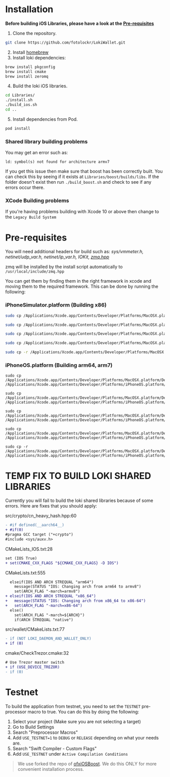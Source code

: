 # Installation

**Before building iOS Libraries, please have a look at the [Pre-requisites](#pre-requisites)**

1. Clone the repository.
```sh
git clone https://github.com/fotolockr/LokiWallet.git
```
2. Install [homebrew](https://brew.sh/)
3. Install loki dependencies:
```sh
brew install pkgconfig
brew install cmake
brew install zeromq
```
4. Build the loki iOS libraries.
```sh
cd Libraries/
./install.sh
./build_ios.sh
cd ..
```
5. Install dependencies from Pod.
```sh
pod install
```

### Shared library building problems

You may get an error such as:
```
ld: symbol(s) not found for architecture armv7
```

If you get this issue then make sure that boost has been correctly built. You can check this by seeing if it exists at `Libraries/boost/builds/libs`. If the folder doesn't exist then run `./build_boost.sh` and check to see if any errors occur there.

### XCode Building problems
If you're having problems building with Xcode 10 or above then change to the `Legacy Build System`

# Pre-requisites

You will need additional headers for build such as: *sys/vmmeter.h, netinet/udp_var.h, netinet/ip_var.h, IOKit, [zmq.hpp](https://github.com/zeromq/cppzmq)*

zmq will be installed by the install script automatically to `/usr/local/include/zmq.hpp`

You can get them by finding them in the right framework in xcode and moving them to the required framework. This can be done by running the following:

### iPhoneSimulator.platform (Building x86)
```sh
sudo cp /Applications/Xcode.app/Contents/Developer/Platforms/MacOSX.platform/Developer/SDKs/MacOSX.sdk/usr/include/sys/vmmeter.h /Applications/Xcode.app/Contents/Developer/Platforms/iPhoneSimulator.platform/Developer/SDKs/iPhoneSimulator.sdk/usr/include/sys/

sudo cp /Applications/Xcode.app/Contents/Developer/Platforms/MacOSX.platform/Developer/SDKs/MacOSX.sdk/usr/include/netinet/udp_var.h /Applications/Xcode.app/Contents/Developer/Platforms/iPhoneSimulator.platform/Developer/SDKs/iPhoneSimulator.sdk/usr/include/netinet/

sudo cp /Applications/Xcode.app/Contents/Developer/Platforms/MacOSX.platform/Developer/SDKs/MacOSX.sdk/usr/include/netinet/ip_var.h /Applications/Xcode.app/Contents/Developer/Platforms/iPhoneSimulator.platform/Developer/SDKs/iPhoneSimulator.sdk/usr/include/netinet/

sudo cp /Applications/Xcode.app/Contents/Developer/Platforms/MacOSX.platform/Developer/SDKs/MacOSX.sdk/usr/include/libkern/OSTypes.h /Applications/Xcode.app/Contents/Developer/Platforms/iPhoneSimulator.platform/Developer/SDKs/iPhoneSimulator.sdk/usr/include/libkern

sudo cp -r /Applications/Xcode.app/Contents/Developer/Platforms/MacOSX.platform/Developer/SDKs/MacOSX.sdk/System/Library/Frameworks/IOKit.framework/Versions/A/Headers /Applications/Xcode.app/Contents/Developer/Platforms/iPhoneSimulator.platform/Developer/SDKs/iPhoneSimulator.sdk/System/Library/Frameworks/IOKit.framework
```

### iPhoneOS.platform (Building arm64, arm7)
```
sudo cp /Applications/Xcode.app/Contents/Developer/Platforms/MacOSX.platform/Developer/SDKs/MacOSX.sdk/usr/include/sys/vmmeter.h /Applications/Xcode.app/Contents/Developer/Platforms/iPhoneOS.platform/Developer/SDKs/iPhoneOS.sdk/usr/include/sys/

sudo cp /Applications/Xcode.app/Contents/Developer/Platforms/MacOSX.platform/Developer/SDKs/MacOSX.sdk/usr/include/netinet/udp_var.h /Applications/Xcode.app/Contents/Developer/Platforms/iPhoneOS.platform/Developer/SDKs/iPhoneOS.sdk/usr/include/netinet/

sudo cp /Applications/Xcode.app/Contents/Developer/Platforms/MacOSX.platform/Developer/SDKs/MacOSX.sdk/usr/include/netinet/ip_var.h /Applications/Xcode.app/Contents/Developer/Platforms/iPhoneOS.platform/Developer/SDKs/iPhoneOS.sdk/usr/include/netinet/

sudo cp /Applications/Xcode.app/Contents/Developer/Platforms/MacOSX.platform/Developer/SDKs/MacOSX.sdk/usr/include/libkern/OSTypes.h /Applications/Xcode.app/Contents/Developer/Platforms/iPhoneOS.platform/Developer/SDKs/iPhoneOS.sdk/usr/include/libkern

sudo cp -r /Applications/Xcode.app/Contents/Developer/Platforms/MacOSX.platform/Developer/SDKs/MacOSX.sdk/System/Library/Frameworks/IOKit.framework/Versions/A/Headers /Applications/Xcode.app/Contents/Developer/Platforms/iPhoneOS.platform/Developer/SDKs/iPhoneOS.sdk/System/Library/Frameworks/IOKit.framework
```

# TEMP FIX TO BUILD LOKI SHARED LIBRARIES

Currently you will fail to build the loki shared libraries because of some errors.
Here are fixes that you should apply:

src/crypto/cn_heavy_hash.hpp:60
```diff
- #if defined(__aarch64__)
+ #if(0)
#pragma GCC target ("+crypto")
#include <sys/auxv.h>
```

CMakeLists_IOS.txt:28
```diff
set (IOS True)
+ set(CMAKE_CXX_FLAGS "${CMAKE_CXX_FLAGS} -D IOS")
```

CMakeLists.txt:555
```diff
  elseif(IOS AND ARCH STREQUAL "arm64")
    message(STATUS "IOS: Changing arch from arm64 to armv8")
    set(ARCH_FLAG "-march=armv8")
+ elseif(IOS AND ARCH STREQUAL "x86_64")
+   message(STATUS "IOS: Changing arch from x86_64 to x86-64")
+   set(ARCH_FLAG "-march=x86-64")
  else()
    set(ARCH_FLAG "-march=${ARCH}")
    if(ARCH STREQUAL "native")

```

src/wallet/CMakeLists.txt:77
```diff
- if (NOT LOKI_DAEMON_AND_WALLET_ONLY)
+ if (0)
```

cmake/CheckTrezor.cmake:32
```diff
# Use Trezor master switch
+ if (USE_DEVICE_TREZOR)
- if (0)
```

# Testnet

To build the application from testnet, you need to set the `TESTNET` pre-processor macro to true.
You can do this by doing the following:
1. Select your project (Make sure you are not selecting a target)
2. Go to Build Settings
3. Search "Preprocessor Macros"
4. Add `USE_TESTNET=1` to `DEBUG` or `RELEASE` depending on what your needs are.
5. Search "Swift Compiler - Custom Flags"
6. Add `USE_TESTNET` under `Active Compilation Conditions`

> We use forked the repo of [ofxiOSBoost](https://github.com/Mikunj/ofxiOSBoost/tree/loki). We do this ONLY for more convenient installation process.


